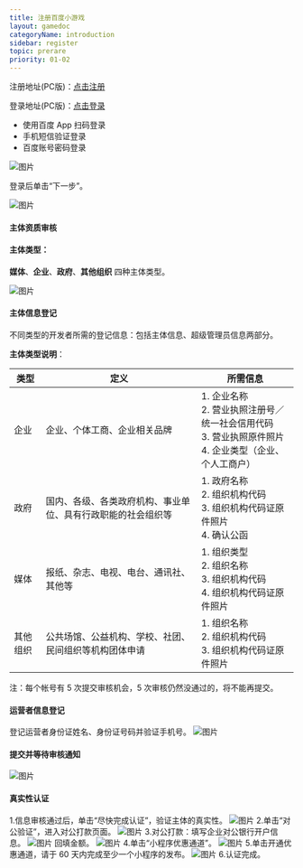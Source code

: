 ```yaml
---
title: 注册百度小游戏
layout: gamedoc
categoryName: introduction
sidebar: register
topic: prerare
priority: 01-02
---
```



注册地址(PC版)：[点击注册](https://passport.baidu.com/v2/?reg&tt=1521786256298&overseas=undefined&gid=D8D45DC-FFC4-486A-BA34-B3215E98FF74&tpl=mn&u=https%3A%2F%2Fwww.baidu.com%2F)

登录地址(PC版)：[点击登录](https://smartprogram.baidu.com/mappconsole/main/login)

- 使用百度 App 扫码登录
- 手机短信验证登录
- 百度账号密码登录


 ![图片](/img/game/introduction/prerare/p2.png)

登录后单击“下一步”。

 ![图片](/img/game/introduction/prerare/newadd22.jpg)

#### 主体资质审核

#### 主体类型：
**媒体**、**企业**、**政府**、**其他组织** 四种主体类型。

 ![图片](/img/game/introduction/prerare/apply08.png)

#### 主体信息登记
不同类型的开发者所需的登记信息：包括主体信息、超级管理员信息两部分。

**主体类型说明**：

|类型|定义|所需信息|
|-|-|-|
|企业|企业、个体工商、企业相关品牌|1. 企业名称 <br>2. 营业执照注册号／统一社会信用代码 <br>3. 营业执照原件照片<br>4. 企业类型（企业、个人工商户）|
|政府|国内、各级、各类政府机构、事业单位、具有行政职能的社会组织等|1. 政府名称<br>2. 组织机构代码<br>3. 组织机构代码证原件照片<br>4. 确认公函|
|媒体|报纸、杂志、电视、电台、通讯社、其他等|1. 组织类型<br>2. 组织名称<br>3. 组织机构代码<br>4. 组织机构代码证原件照片|
|其他组织|公共场馆、公益机构、学校、社团、民间组织等机构团体申请|1. 组织名称<br>2. 组织机构代码<br>3. 组织机构代码证原件照片|

注：每个帐号有 5 次提交审核机会，5 次审核仍然没通过的，将不能再提交。

#### 运营者信息登记
登记运营者身份证姓名、身份证号码并验证手机号。
 ![图片](/img/game/introduction/prerare/newadd11.png)

#### 提交并等待审核通知
 ![图片](/img/game/introduction/prerare/newadd12.png)

#### 真实性认证

1.信息审核通过后，单击“尽快完成认证”，验证主体的真实性。
 ![图片](/img/game/introduction/prerare/newadd13.png)
2.单击“对公验证”，进入对公打款页面。
 ![图片](/img/game/introduction/prerare/newadd14.png)
3.对公打款：填写企业对公银行开户信息。
 ![图片](/img/game/introduction/prerare/newadd15.png)
回填金额。
 ![图片](/img/game/introduction/prerare/newadd16.png)
4.单击“小程序优惠通道”。
 ![图片](/img/game/introduction/prerare/newadd17.png)
5.单击开通优惠通道，请于 60 天内完成至少一个小程序的发布。
 ![图片](/img/game/introduction/prerare/newadd18.png)
6.认证完成。
